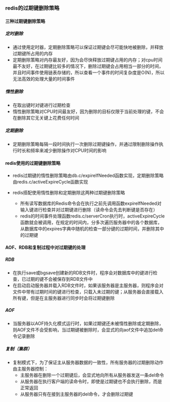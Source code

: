 ### redis的过期键删除策略



#### 三种过期键删除策略



##### 定时删除

- 通过使用定时器，定期删除策略可以保证过期键会尽可能快地被删除，并释放过期键所占用的内存
- 定期删除策略对内存最友好，因为会尽快释放过期键占用的内存；对cpu时间最不友好，在过期键比较多的情况下，删除过期键会占用相当一部分的时间，并且时间事件使用链表存储的，所以查看一个事件的时间复杂度是O(N)，所以无法高效的处理大量的时间事件



##### 惰性删除

- 在取出键时对键进行过期检查
- 惰性删除策略对CPU时间最友好，因为删除的目标仅限于当前处理的键，不会在删除其它无关键上花费任何时间



##### 定期删除

- 定期删除策略每隔一段时间执行一次删除过期键操作，并通过限制删除操作执行时长和频率来减少删除操作对CPU时间的影响



#### redis使用的过期键删除策略

- redis过期键的惰性删除策略由db.c/expireIfNeeded函数实现，定期删除策略由redis.c/activeExpireCycle函数实现

- redis搭配使用惰性删除和定期删除这两种过期键删除策略
  - 所有读写数据库的Redis命令会在执行之前先调用函数expireIfNeeded对输入键进行检查并对过期键进行删除（读命令会先去判断键是否存在）
  - redis的时间事件处理函数redis.c/serverCron执行时，activeExpireCycle函数就会被调用，在规定的时间内，分多次遍历服务器中的各个数据库，从数据库中的expires字典中随机的检查一部分键的过期时间，并删除其中的过期键





#### AOF、RDB和复制过程中对过期键的处理

##### RDB

- 在执行save或bgsave创建新的RDB文件时，程序会对数据库中的键进行检查，已过期的键不会被保存到RDB文件中
- 在启动启动服务器并载入RDB文件时，如果该服务器是主服务器，则程序会对文件中带有过期时间的键进行检查，只载入未过期的键；从服务器会直接载入所有键，但是在主服务器进行同步时会将过期键删除

##### AOF

- 当服务器以AOF持久化模式运行时，如果过期键还未被惰性删除或定期删除，则AOF文件不会受影响，当过期键被删除时，会显式的向aof文件中追加del命令记录删除

##### 复制（集群）

- 复制模式下，为了保证主从服务器数据的一致性，所有服务器的过期删除动作由主服务器控制：
  - 主服务器在删除一个过期键后，会显式地向所有从服务器发送一条del命令
  - 从服务器在执行客户端的读命令时，即使是过期键也不会执行删除，而是正常返回
  - 从服务器只有在接到主服务器的del命令，才会删除过期键